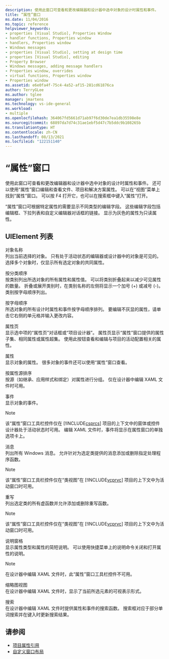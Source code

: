 ```yaml
---
description: 使用此窗口可查看和更改编辑器和设计器中选中对象的设计时属性和事件。
title: “属性”窗口
ms.date: 11/04/2016
ms.topic: reference
helpviewer_keywords:
- properties [Visual Studio], Properties Window
- handler functions, Properties window
- handlers, Properties window
- Windows messages
- properties [Visual Studio], setting at design time
- properties [Visual Studio], editing
- Property Browser
- Windows messages, adding message handlers
- Properties window, overrides
- virtual functions, Properties window
- Properties window
ms.assetid: e6e0fa4f-75c4-4a52-af15-281cd61876ca
author: TerryGLee
ms.author: tglee
manager: jmartens
ms.technology: vs-ide-general
ms.workload:
- multiple
ms.openlocfilehash: 364067fd5661d71ab97f6d30de7ea1db35598e8e
ms.sourcegitcommit: 68897da7d74c31ae1ebf5d47c7b5ddc9b108265b
ms.translationtype: HT
ms.contentlocale: zh-CN
ms.lasthandoff: 08/13/2021
ms.locfileid: "122151140"
---
```

# <a name="properties-window"></a>“属性”窗口

使用此窗口可查看和更改编辑器和设计器中选中对象的设计时属性和事件。 还可以使用“属性”窗口编辑和查看文件、项目和解决方案属性。 可以在“视图”菜单上找到“属性”窗口。 可以按 F4 打开它，也可以在搜索框中键入“属性”打开。

“属性”窗口可根据特定属性的需要显示不同类型的编辑字段。 这些编辑字段包括编辑框、下拉列表和自定义编辑器对话框的链接。 显示为灰色的属性为只读属性。

## <a name="uielement-list"></a>UIElement 列表

对象名称\
列出当前选择的对象。 只有处于活动状态的编辑器或设计器中的对象是可见的。 选择多个对象时，仅显示所有选定对象的共同属性。

按分类顺序\
按类别列出所选对象的所有属性和属性值。 可以将类别折叠起来以减少可见属性的数量。 折叠或展开类别时，在类别名称的左侧将显示一个加号 (+) 或减号 (-)。 类别按字母顺序列出。

按字母顺序\
所选对象的所有设计时属性和事件按字母顺序排列。 要编辑不灰显的属性，请单击它右侧的单元格并输入更改内容。

属性页\
显示选中项的“属性页”对话框或“项目设计器”。 属性页显示“属性”窗口提供的属性子集、相同属性或属性超集。 使用此按钮查看和编辑与项目的活动配置相关的属性。

属性\
显示对象的属性。 很多对象的事件还可以使用“属性”窗口查看。

按属性源排序\
按源（如继承、应用样式和绑定）对属性进行分组。 仅在设计器中编辑 XAML 文件时可用。

事件\
显示对象的事件。

> [!NOTE]
> 该“属性”窗口工具栏控件仅在 [!INCLUDE[csprcs](../../data-tools/includes/csprcs_md.md)] 项目的上下文中的窗体或控件设计器处于活动状态时可用。 编辑 XAML 文件时，事件将显示在属性窗口的单独选项卡上。

消息\
列出所有 Windows 消息。 允许针对为选定类提供的消息添加或删除指定处理程序函数。

> [!NOTE]
> 该“属性”窗口工具栏控件仅在“类视图”在 [!INCLUDE[vcprvc](../../code-quality/includes/vcprvc_md.md)] 项目的上下文中为活动窗口时可用。

重写\
列出选定类的所有虚函数并允许添加或删除重写函数。

> [!NOTE]
> 该“属性”窗口工具栏控件仅在“类视图”在 [!INCLUDE[vcprvc](../../code-quality/includes/vcprvc_md.md)] 项目的上下文中为活动窗口时可用。

说明窗格\
显示属性类型和属性的简短说明。 可以使用快捷菜单上的说明命令关闭和打开属性的说明。

> [!NOTE]
> 在设计器中编辑 XAML 文件时，此“属性”窗口工具栏控件不可用。

缩略图视图\
在设计器中编辑 XAML 文件时，显示了当前所选元素的可视表示形式。

搜索\
在设计器中编辑 XAML 文件时提供属性和事件的搜索函数。 搜索框对应于部分单词搜索并在键入时更新搜索结果。

## <a name="see-also"></a>请参阅

- [项目属性引用](../../ide/reference/project-properties-reference.md)
- [自定义窗口布局](../../ide/customizing-window-layouts-in-visual-studio.md)
